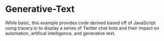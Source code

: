 # Generative-Text
While basic, this example provides code derived based off of JavaScript using tracery.io to display
a series of Twitter chat bots and their impact on automation, artifical intelligence, and generative text. 
